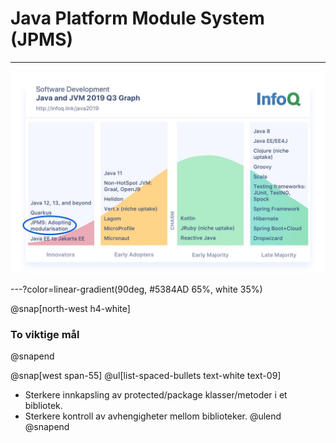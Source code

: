 # Java Platform Module System (JPMS)

---

![IMAGE](assets/img/jpms-adoption.jpeg)

---?color=linear-gradient(90deg, #5384AD 65%, white 35%)

@snap[north-west h4-white]
### To viktige mål
@snapend

@snap[west span-55]
@ul[list-spaced-bullets text-white text-09]
- Sterkere innkapsling av protected/package klasser/metoder i et bibliotek.
- Sterkere kontroll av avhengigheter mellom biblioteker.
@ulend
@snapend
